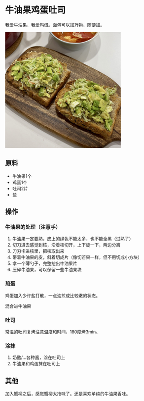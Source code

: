# 牛油果鸡蛋吐司

我爱牛油果，我爱鸡蛋。面包可以加万物，随便加。

<img src="./1.jpg" width="375" />

## 原料

- 牛油果1个
- 鸡蛋1个
- 吐司2片
- 盐

## 操作

### 牛油果的处理（注意手）

1. 牛油果一定要熟，皮上的绿色不能太多，也不能全黑（过熟了）
2. 切刀进去感觉到核，沿着核切开，上下旋一下，两边分离
3. 刀刃卡进核里，把核取出来
4. 带着牛油果的皮，斜着切成片（像切芒果一样，但不用切成小方块）
5. 拿一个薄勺子，完整挖出牛油果片
6. 压碎牛油果，可以保留一些牛油果块

### 煎蛋

鸡蛋加入少许盐打散，一点油煎成比较嫩的状态。

混合进牛油果

### 吐司

常温的吐司复烤注意温度和时间，180度烤3min。

### 涂抹

1. 奶酪/...各种酱，涂在吐司上
2. 牛油果和鸡蛋抹在吐司上

## 其他

加入蟹柳之后，感觉蟹柳太抢味了。还是喜欢单纯的牛油果香味。